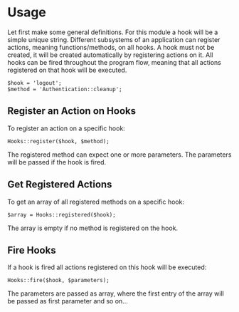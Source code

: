 # Usage

Let first make some general definitions. For this module a hook will be a simple unique string. Different subsystems of an application can register actions, meaning functions/methods, on all hooks. A hook must not be created, it will be created automatically by registering actions on it. All hooks can be fired throughout the program flow, meaning that all actions registered on that hook will be executed.

	$hook = 'logout';
	$method = 'Authentication::cleanup';

## Register an Action on Hooks

To register an action on a specific hook:

	Hooks::register($hook, $method);
	
The registered method can expect one or more parameters. The parameters will be passed if the hook is fired.

## Get Registered Actions

To get an array of all registered methods on a specific hook:

	$array = Hooks::registered($hook);
	
The array is empty if no method is registered on the hook.

## Fire Hooks

If a hook is fired all actions registered on this hook will be executed:

	Hooks::fire($hook, $parameters);
	
The parameters are passed as array, where the first entry of the array will be passed as first parameter and so on...
